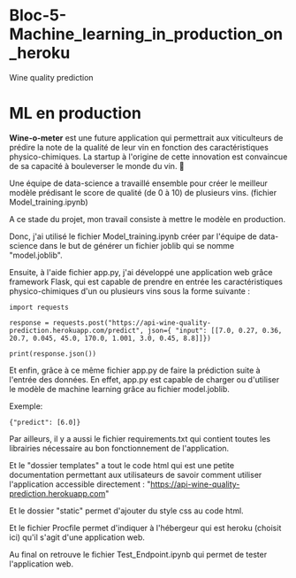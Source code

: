 # Bloc-5-Machine_learning_in_production_on_heroku

Wine quality prediction

# ML en production

**Wine-o-meter** est une future application qui permettrait aux viticulteurs de prédire la note de la qualité de leur vin en fonction des caractéristiques physico-chimiques. 
La startup à l'origine de cette innovation est convaincue de sa capacité à bouleverser le monde du vin. 🍷

Une équipe de data-science a travaillé ensemble pour créer le meilleur modèle prédisant le score de qualité (de 0 à 10) de plusieurs vins. (fichier Model_training.ipynb)

A ce stade du projet, mon travail consiste à mettre le modèle en production.

Donc, j'ai utilisé le fichier Model_training.ipynb créer par l'équipe de data-science dans le but de générer un fichier joblib qui se nomme "model.joblib".

Ensuite, à l'aide fichier app.py, j'ai développé une application web grâce framework Flask, qui est capable de prendre en entrée les caractéristiques physico-chimiques d'un ou plusieurs vins sous la forme suivante : 

`import requests`

`response = requests.post("https://api-wine-quality-prediction.herokuapp.com/predict", json={
    "input": [[7.0, 0.27, 0.36, 20.7, 0.045, 45.0, 170.0, 1.001, 3.0, 0.45, 8.8]]})`



`print(response.json())`


Et enfin, grâce à ce même fichier app.py de faire la prédiction suite à l'entrée des données. En effet, app.py est capable de charger ou d'utiliser le modèle de machine learning grâce au fichier model.joblib.

Exemple:

`{"predict": [6.0]}`


Par ailleurs, il y a aussi le fichier requirements.txt qui contient toutes les librairies nécessaire au bon fonctionnement de l'application.

Et le "dossier templates" a tout le code html qui est une petite documentation permettant aux utilisateurs de savoir comment utiliser l'application accessible directement :
"https://api-wine-quality-prediction.herokuapp.com"

Et le dossier "static" permet d'ajouter du style css au code html.

Et le fichier Procfile permet d'indiquer à l'hébergeur qui est heroku (choisit ici) qu'il s'agit d'une application web.

Au final on retrouve le fichier Test_Endpoint.ipynb qui permet de tester l'application web.









